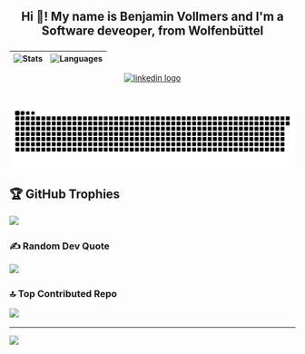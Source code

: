 <h2 align="center">Hi 👋! My name is Benjamin Vollmers and I'm a Software deveoper, from Wolfenbüttel</h2>

###

<div align="center">

| ![Stats](https://github-readme-stats.vercel.app/api?username=Benji4564&hide_title=false&hide_rank=false&show_icons=true&include_all_commits=true&count_private=true&disable_animations=false&theme=dark&locale=en&hide_border=false) | ![Languages](https://github-readme-stats.vercel.app/api/top-langs?username=Benji4564&locale=en&hide_title=false&layout=compact&card_width=320&langs_count=5&theme=dark&hide_border=false) |
| --- | --- |

</div>



<div align="center">
  <a href="https://www.linkedin.com/in/benjamin-vollmers-04bab8218/" target="_blank">
    <img src="https://img.shields.io/static/v1?message=LinkedIn&logo=linkedin&label=&color=0077B5&logoColor=white&labelColor=&style=for-the-badge" height="35" alt="linkedin logo"  />
  </a>
</div>

###

<br clear="both">

<img src="https://raw.githubusercontent.com/Benji4564/Benji4564/output/snake.svg" alt="Snake animation" />

###

## 🏆 GitHub Trophies
![](https://github-profile-trophy.vercel.app/?username=Benji4564&theme=radical&no-frame=false&no-bg=true&margin-w=4)

### ✍️ Random Dev Quote
![](https://quotes-github-readme.vercel.app/api?type=horizontal&theme=radical)

### 🔝 Top Contributed Repo
![](https://github-contributor-stats.vercel.app/api?username=Benji4564&limit=5&theme=dark&combine_all_yearly_contributions=true)

---
[![](https://visitcount.itsvg.in/api?id=Benji4564&icon=0&color=1)](https://visitcount.itsvg.in)

<!-- Proudly created with GPRM ( https://gprm.itsvg.in ) -->
